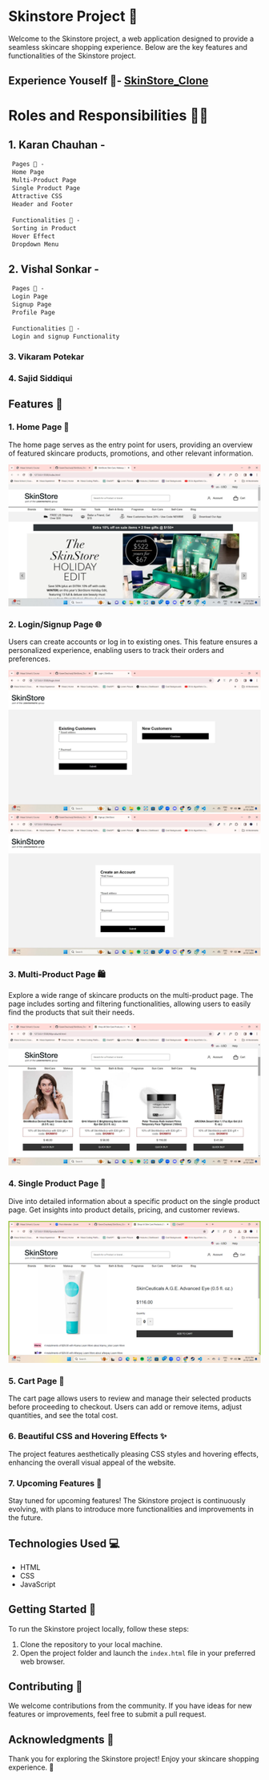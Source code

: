 # Skinstore Project 🌟

Welcome to the Skinstore project, a web application designed to provide a seamless skincare shopping experience. Below are the key features and functionalities of the Skinstore project.

## Experience Youself 🔗- [SkinStore_Clone](https://skinstorequantum.netlify.app)


# Roles and Responsibilities 🙌🏽

 ## 1. Karan Chauhan -

     Pages 📃 - 
     Home Page 
     Multi-Product Page
     Single Product Page
     Attractive CSS
     Header and Footer

     Functionalities 🤖 -
     Sorting in Product
     Hover Effect
     Dropdown Menu 

 ## 2. Vishal Sonkar -
     Pages 📃 - 
     Login Page
     Signup Page
     Profile Page

     Functionalities 🤖 -
     Login and signup Functionality

 ### 3. Vikaram Potekar
 ### 4. Sajid Siddiqui




## Features 🚀

### 1. Home Page 🏡
The home page serves as the entry point for users, providing an overview of featured skincare products, promotions, and other relevant information.

![Alt Text](https://github.com/KaranChauhanji/SkinStore_Clone/blob/main/images/ss1.jpg?raw=true)

### 2. Login/Signup Page 🌐
Users can create accounts or log in to existing ones. This feature ensures a personalized experience, enabling users to track their orders and preferences.

![Alt Text](https://github.com/KaranChauhanji/SkinStore_Clone/blob/main/images/ss5.jpg?raw=true)
![Alt Text](https://github.com/KaranChauhanji/SkinStore_Clone/blob/main/images/ss3.jpg?raw=true)

### 3. Multi-Product Page 🛍️
Explore a wide range of skincare products on the multi-product page. The page includes sorting and filtering functionalities, allowing users to easily find the products that suit their needs.

![Alt Text](https://github.com/KaranChauhanji/SkinStore_Clone/blob/main/images/ss2.jpg?raw=true)

### 4. Single Product Page 🌟
Dive into detailed information about a specific product on the single product page. Get insights into product details, pricing, and customer reviews.

![Alt Text](https://github.com/KaranChauhanji/SkinStore_Clone/blob/main/images/ss6.png?raw=true)


### 5. Cart Page 🛒
The cart page allows users to review and manage their selected products before proceeding to checkout. Users can add or remove items, adjust quantities, and see the total cost.

### 6. Beautiful CSS and Hovering Effects ✨
The project features aesthetically pleasing CSS styles and hovering effects, enhancing the overall visual appeal of the website.

### 7. Upcoming Features 🚧
Stay tuned for upcoming features! The Skinstore project is continuously evolving, with plans to introduce more functionalities and improvements in the future.

## Technologies Used 💻
- HTML
- CSS
- JavaScript

## Getting Started 🚀
To run the Skinstore project locally, follow these steps:

1. Clone the repository to your local machine.
2. Open the project folder and launch the `index.html` file in your preferred web browser.

## Contributing 🤝
We welcome contributions from the community. If you have ideas for new features or improvements, feel free to submit a pull request.

## Acknowledgments 🙏

Thank you for exploring the Skinstore project! Enjoy your skincare shopping experience. 🌸
